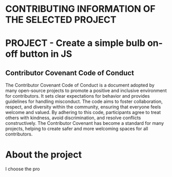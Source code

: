 # CONTRIBUTING INFORMATION OF THE SELECTED PROJECT

# PROJECT - Create a simple bulb on-off button in JS

## Contributor Covenant Code of Conduct
The Contributor Covenant Code of Conduct is a document adopted by many open-source projects to promote a positive and inclusive environment for contributors. It sets clear expectations for behavior and provides guidelines for handling misconduct. The code aims to foster collaboration, respect, and diversity within the community, ensuring that everyone feels welcome and valued. By adhering to this code, participants agree to treat others with kindness, avoid discrimination, and resolve conflicts constructively. The Contributor Covenant has become a standard for many projects, helping to create safer and more welcoming spaces for all contributors.

# About the project
I choose the pro
